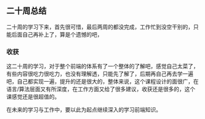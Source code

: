 ## 二十周总结
二十周的学习下来，首先很可惜，最后两周的都没完成，工作忙到没空干别的，只能后面自己再补上了，算是个遗憾的吧，
### 收获
这二十周的学习，对于整个前端的体系有了一个整体的了解吧，感觉自己太菜了，有些内容很吃力很吃力，也没有理解透，只能先了解了，后期再自己再去学一遍吧，自己都实现一遍，提升的还是很大的，整体来说，这个课程设计的面很广，在语言/算法层面又有所深度，在工作方面又给了很多建议，收获还是很多的，这个课感觉还是很超值的。

在未来的学习与工作中，要以此为起点继续深入的学习前端知识。

